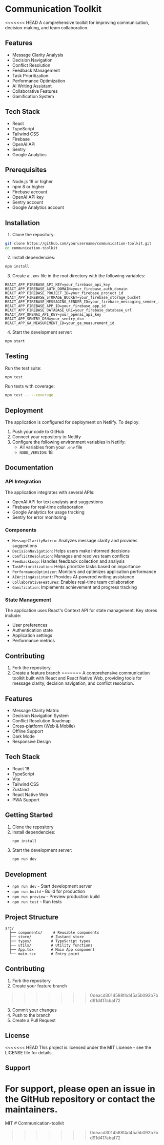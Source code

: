 # Communication Toolkit

<<<<<<< HEAD
A comprehensive toolkit for improving communication, decision-making, and team collaboration.

## Features

- Message Clarity Analysis
- Decision Navigation
- Conflict Resolution
- Feedback Management
- Task Prioritization
- Performance Optimization
- AI Writing Assistant
- Collaborative Features
- Gamification System

## Tech Stack

- React
- TypeScript
- Tailwind CSS
- Firebase
- OpenAI API
- Sentry
- Google Analytics

## Prerequisites

- Node.js 18 or higher
- npm 8 or higher
- Firebase account
- OpenAI API key
- Sentry account
- Google Analytics account

## Installation

1. Clone the repository:
```bash
git clone https://github.com/yourusername/communication-toolkit.git
cd communication-toolkit
```

2. Install dependencies:
```bash
npm install
```

3. Create a `.env` file in the root directory with the following variables:
```env
REACT_APP_FIREBASE_API_KEY=your_firebase_api_key
REACT_APP_FIREBASE_AUTH_DOMAIN=your_firebase_auth_domain
REACT_APP_FIREBASE_PROJECT_ID=your_firebase_project_id
REACT_APP_FIREBASE_STORAGE_BUCKET=your_firebase_storage_bucket
REACT_APP_FIREBASE_MESSAGING_SENDER_ID=your_firebase_messaging_sender_id
REACT_APP_FIREBASE_APP_ID=your_firebase_app_id
REACT_APP_FIREBASE_DATABASE_URL=your_firebase_database_url
REACT_APP_OPENAI_API_KEY=your_openai_api_key
REACT_APP_SENTRY_DSN=your_sentry_dsn
REACT_APP_GA_MEASUREMENT_ID=your_ga_measurement_id
```

4. Start the development server:
```bash
npm start
```

## Testing

Run the test suite:
```bash
npm test
```

Run tests with coverage:
```bash
npm test -- --coverage
```

## Deployment

The application is configured for deployment on Netlify. To deploy:

1. Push your code to GitHub
2. Connect your repository to Netlify
3. Configure the following environment variables in Netlify:
   - All variables from your `.env` file
   - `NODE_VERSION`: 18

## Documentation

### API Integration

The application integrates with several APIs:

- OpenAI API for text analysis and suggestions
- Firebase for real-time collaboration
- Google Analytics for usage tracking
- Sentry for error monitoring

### Components

- `MessageClarityMatrix`: Analyzes message clarity and provides suggestions
- `DecisionNavigation`: Helps users make informed decisions
- `ConflictResolution`: Manages and resolves team conflicts
- `FeedbackLoop`: Handles feedback collection and analysis
- `TaskPrioritization`: Helps prioritize tasks based on importance
- `PerformanceOptimizer`: Monitors and optimizes application performance
- `AIWritingAssistant`: Provides AI-powered writing assistance
- `CollaborativeFeatures`: Enables real-time team collaboration
- `Gamification`: Implements achievement and progress tracking

### State Management

The application uses React's Context API for state management. Key stores include:

- User preferences
- Authentication state
- Application settings
- Performance metrics

## Contributing

1. Fork the repository
2. Create a feature branch
=======
A comprehensive communication toolkit built with React and React Native Web, providing tools for message clarity, decision navigation, and conflict resolution.

## Features

- Message Clarity Matrix
- Decision Navigation System
- Conflict Resolution Roadmap
- Cross-platform (Web & Mobile)
- Offline Support
- Dark Mode
- Responsive Design

## Tech Stack

- React 18
- TypeScript
- Vite
- Tailwind CSS
- Zustand
- React Native Web
- PWA Support

## Getting Started

1. Clone the repository
2. Install dependencies:
   ```bash
   npm install
   ```
3. Start the development server:
   ```bash
   npm run dev
   ```

## Development

- `npm run dev` - Start development server
- `npm run build` - Build for production
- `npm run preview` - Preview production build
- `npm run test` - Run tests

## Project Structure

```
src/
  ├── components/     # Reusable components
  ├── store/         # Zustand store
  ├── types/         # TypeScript types
  ├── utils/         # Utility functions
  ├── App.tsx        # Main App component
  └── main.tsx       # Entry point
```

## Contributing

1. Fork the repository
2. Create your feature branch
>>>>>>> 0deacd3014588f4d45a5b092b7bd91d417abaf72
3. Commit your changes
4. Push to the branch
5. Create a Pull Request

## License

<<<<<<< HEAD
This project is licensed under the MIT License - see the LICENSE file for details.

## Support

For support, please open an issue in the GitHub repository or contact the maintainers. 
=======
MIT # Communication-toolkit
>>>>>>> 0deacd3014588f4d45a5b092b7bd91d417abaf72
